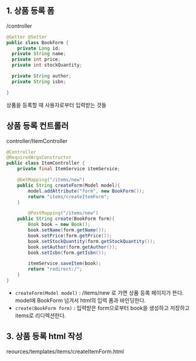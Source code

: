 ## 1. 상품 등록 폼

/controller

```java
@Getter @Setter
public class BookForm {
	private Long id;
  private String name;
  private int price;
  private int stockQuantity;

  private String author;
  private String isbn;

}
```

상품을 등록할 때 사용자로부터 입력받는 것들 

## 상품 등록 컨트롤러

controller/ItemController

```java
@Controller
@RequiredArgsConstructor
public class ItemController {
    private final ItemService itemService;

    @GetMapping("/items/new")
    public String createForm(Model model){
        model.addAttribute("form", new BookForm());
        return "items/createItemForm";
    }

		@PostMapping("/items/new")
    public String create(BookForm form){
        Book book = new Book();
        book.setName(form.getName());
        book.setPrice(form.getPrice());
        book.setStockQuantity(form.getStockQuantity());
        book.setAuthor(form.getAuthor());
        book.setIsbn(form.getIsbn());

        itemService.saveItem(book);
        return "redirect:/";
    }
}
```

- `createForm(Model model)` : /items/new 로 가면 상품 등록 페이지가 뜬다. model에 BookForm 넘겨서 html의 입력 폼과 바인딩한다.
- `create(BookForm form)` : 입력받은 form으로부터 book을 생성하고 저장하고 items로 리디렉션한다.

## 3. 상품 등록 html 작성

reources/templates/items/createItemForm.html
